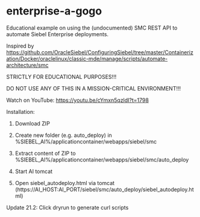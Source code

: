 # enterprise-a-gogo
Educational example on using the (undocumented) SMC REST API to automate Siebel Enterprise deployments.

Inspired by https://github.com/OracleSiebel/ConfiguringSiebel/tree/master/Containerization/Docker/oraclelinux/classic-mde/manage/scripts/automate-architecture/smc

STRICTLY FOR EDUCATIONAL PURPOSES!!!

DO NOT USE ANY OF THIS IN A MISSION-CRITICAL ENVIRONMENT!!!

Watch on YouTube: https://youtu.be/cYmxn5qzldI?t=1798

Installation: 

1. Download ZIP

2. Create new folder (e.g. auto_deploy) in %SIEBEL_AI%/applicationcontainer/webapps/siebel/smc

3. Extract content of ZIP to %SIEBEL_AI%/applicationcontainer/webapps/siebel/smc/auto_deploy

4. Start AI tomcat

5. Open siebel_autodeploy.html via tomcat (https://AI_HOST:AI_PORT/siebel/smc/auto_deploy/siebel_autodeploy.html)

Update 21.2: Click dryrun to generate curl scripts
